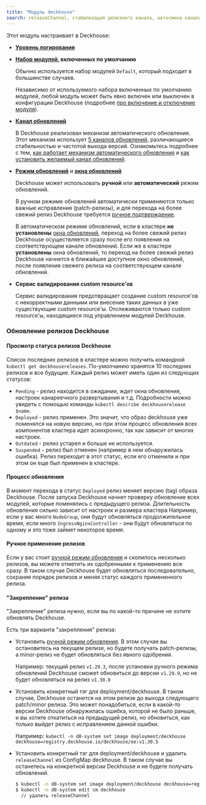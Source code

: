 ```yaml
---
title: "Модуль deckhouse"
search: releaseChannel, стабилизация релизного канала, автосмена канала обновлений
---
```


Этот модуль настраивает в Deckhouse:
- **[Уровень логирования](configuration.html#parameters-loglevel)**
- **[Набор модулей](configuration.html#parameters-bundle), включенных по умолчанию**

  Обычно используется набор модулей `Default`, который подходит в большинстве случаев.

  Независимо от используемого набора включенных по умолчанию модулей, любой модуль может быть явно включен или выключен в конфигурации Deckhouse (подробнее [про включение и отключение модуля](../../#включение-и-отключение-модуля)).
- **[Канал обновлений](configuration.html#parameters-releasechannel)**

  В Deckhouse реализован механизм автоматического обновления. Этот механизм использует [5 каналов обновлений](../../deckhouse-release-channels.html), различающиеся стабильностью и частотой выхода версий. Ознакомьтесь подробнее с тем, [как работает механизм автоматического обновления](../../deckhouse-faq.html#как-работает-автоматическое-обновление-deckhouse) и [как установить желаемый канал обновлений](../../deckhouse-faq.html#как-установить-желаемый-канал-обновлений).
- **[Режим обновлений](configuration.html#parameters-update-mode)** и **[окна обновлений](configuration.html#parameters-update-windows)**

  Deckhouse может использовать **ручной** или **автоматический** режим обновлений.

  В ручном режиме обновлений автоматически применяются только важные исправления (patch-релизы), и для перехода на более свежий релиз Deckhouse требуется [ручное подтверждение](cr.html#deckhouserelease-v1alpha1-approved).

  В автоматическом режиме обновлений, если в кластере **не установлены** [окна обновлений](configuration.html#parameters-update-windows), переход на более свежий релиз Deckhouse осуществляется сразу после его появления на соответствующем канале обновлений. Если же в кластере **установлены** окна обновлений, то переход на более свежий релиз Deckhouse начнется в ближайшее доступное окно обновлений, после появления свежего релиза на соответствующем канале обновлений.
  
- **Сервис валидирования custom resource'ов**

  Сервис валидирования предотвращает создание custom resource'ов с некорректными данными или внесение таких данных в уже существующие custom resource'ы. Отслеживаются только custom resource'ы, находящиеся под управлением модулей Deckhouse.

### Обновление релизов Deckhouse

#### Просмотр статуса релизов Deckhouse

Список последних релизов в кластере можно получить командной `kubectl get deckhousereleases`. По-умолчанию хранятся 10 последних релизов и все будущие.
Каждый релиз может иметь один из следующих статусов:
* `Pending` - релиз находится в ожидании, ждет окна обновления, настроек канареечного развертывания и т.д. Подробности можно увидеть с помощью команды `kubectl describe deckhouserelease $name`.
* `Deployed` - релиз применен. Это значит, что образ deckhouse уже поменялся на новую версию,
 но при этом процесс обновления всех компонентов кластера идет асинхронно, так как зависит от многих настроек.
* `Outdated` - релиз устарел и больше не используется.
* `Suspended` - релиз был отменен (например в нем обнаружилась ошибка). Релиз переходит в этот статус, если его отменили и при этом он еще был применен в кластере.

#### Процесс обновления

В момент перехода в статус `Deployed` релиз меняет версию (tag) образа Deckhouse. После запуска Deckhouse начнет проверку
обновление всех модулей, которые поменялись с предыдущего релиза. Длительность обновления сильно зависит от настроек и размера кластера
Например, если у вас много `NodeGroup`, они будут обновляться продолжительное время, если много `IngressNginxController` - они будут
обновляться по одному и это тоже займет некоторое время.

#### Ручное применение релизов

Если у вас стоит [ручной режим обновления](usage.html#ручное-подтверждение-обновлений) и скопилось несколько релизов,
вы можете отметить их одобренными к применению все сразу. В таком случае Deckhouse будет обновляться последовательно, сохраняя порядок релизов и меняя статус каждого примененного релиза.

#### "Закрепление" релиза

"Закрепление" релиза нужно, если вы по какой-то причине не хотите обновлять Deckhouse.

Есть три варианта "закрепления" релиза:
- Установить [ручной режим обновления](usage.html#ручное-подтверждение-обновлений).
В этом случае вы остановитесь на текущем релизе, но будете получать patch-релизы, а minor-релиз не будет обновляться без явного одобрения.
  
  Например:
    текущий релиз `v1.29.3`, после установки ручного режима обновлений Deckhouse сможет обновиться до версии `v1.29.9`, но не будет обновляться на релиз `v1.30.0`
- Установить конкретный тэг для deployment/deckhouse. В таком случае, Deckhouse останется на этом релизе до выхода следующего patch/minor релиза.
Это может понадобиться, если в какой-то версии Deckhouse обнаружилась ошибка, которой не было раньше, и вы хотите откатиться на предыдущий релиз, но обновиться, как только выйдет релиз с исправлением данной ошибки.

  Например:
    `kubectl -n d8-system set image deployment/deckhouse deckhouse=registry.deckhouse.io/deckhouse/ee:v1.30.5`
- Установить конкретный тэг для deployment/deckhouse и удалить `releaseChannel` из ConfigMap deckhouse.
    В таком случае вы останетесь на конкретной версии Deckhouse и не будете получать обновлений.

    ```sh
    $ kubectl -n d8-system set image deployment/deckhouse deckhouse=registry.deckhouse.io/deckhouse/ee:v1.30.5
    $ kubectl -n d8-system edit cm deckhouse
      // удалить releaseChannel
    ```
